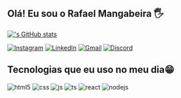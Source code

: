 ## Olá! Eu sou o Rafael Mangabeira 🖐️
[!['s GitHub stats](https://github-readme-stats.vercel.app/api?username=anuraghazra)](https://github.com/anuraghazra/github-readme-stats)


[![Instagram](https://img.shields.io/badge/Instagram-E4405F?style=for-the-badge&logo=instagram&logoColor=white)](https://www.instagram.com/rafael_mangabeira_?igsh=YTZjcG1vaHk5d25s)
[![LinkedIn](https://img.shields.io/badge/LinkedIn-0A66C2?style=for-the-badge&logo=linkedin&logoColor=white)](https://www.linkedin.com/in/rafael-mangabeira-135b7b322?utm_source=share&utm_campaign=share_via&utm_content=profile&utm_medium=android_app)
[![Gmail](https://img.shields.io/badge/Gmail-EA4335?style=for-the-badge&logo=gmail&logoColor=white)](mailto:rmsrafael06@gmail.com?subject=Assunto%20da%20Mensagem&body=Corpo%20da%20Mensagem)
[![Discord](https://img.shields.io/badge/Discord-7289DA?style=for-the-badge&logo=discord&logoColor=white)](https://discord.com/users/1233611722787393628)



## Tecnologias que eu uso no meu dia😁

<div style="display: inline_block">
  <img align="center" alt="html5" src="https://img.shields.io/badge/HTML5-E34F26?style=for-the-badge&logo=html5&logoColor=white" />
  <img align="center" alt="css" src="https://img.shields.io/badge/CSS3-1572B6?style=for-the-badge&logo=css3&logoColor=white" />
  <img align="center" alt="js" src="https://img.shields.io/badge/JavaScript-F7DF1E?style=for-the-badge&logo=javascript&logoColor=black" />
  <img align="center" alt="ts" src="https://img.shields.io/badge/TypeScript-007ACC?style=for-the-badge&logo=typescript&logoColor=white" />
  <img align="center" alt="react" src="https://img.shields.io/badge/React-20232A?style=for-the-badge&logo=react&logoColor=61DAFB" />
  <img align="center" alt="nodejs" src="https://img.shields.io/badge/Node.js-43853D?style=for-the-badge&logo=node.js&logoColor=white" />
</div><br/>



